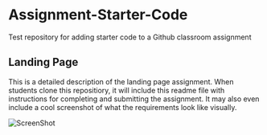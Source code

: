 # Assignment-Starter-Code
Test repository for adding starter code to a Github classroom assignment

## Landing Page

This is a detailed description of the landing page assignment.  When students clone this repositiory, it will include this readme file with instructions for completing and submitting the assignment.  It may also even include a cool screenshot of what the requirements look like visually.

![ScreenShot](https://https://cloud.githubusercontent.com/assets/8953261/13294226/3faa0758-dae0-11e5-9272-1ebbaa954014.png)
